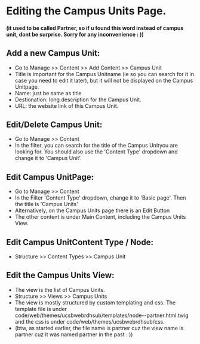 # Editing the Campus Units Page.
#### (it used to be called Partner, so if u found this word instead of campus unit, dont be surprise. Sorry for any inconvenience : ))

## Add a new Campus Unit:
- Go to Manage >> Content >> Add Content >> Campus Unit
- Title is important for the Campus Unitname (ie so you can search for it in case you need to edit it later), but it will not be displayed on the Campus Unitpage.
- Name: just be same as title
- Destionation: long description for the Campus Unit.  
- URL: the website link of this Campus Unit.
  
## Edit/Delete Campus Unit:
- Go to Manage >> Content
- In the filter, you can search for the title of the Campus Unityou are looking for.  You should also use the 'Content Type' dropdown and change it to 'Campus Unit'.  

## Edit Campus UnitPage:  
- Go to Manage >> Content
- In the Filter 'Content Type' dropdown, change it to 'Basic page'.  Then the title is 'Campus Units'  
- Alternatively, on the Campus Units page there is an Edit Button
- The other content is under Main Content, including the Campus Units View.


## Edit Campus UnitContent Type / Node:
- Structure >> Content Types >> Campus Unit

## Edit the Campus Units View:
- The view is the list of Campus Units.
- Structure >> Views >> Campus Units
- The view is mostly structured by custom templating and css.  The template file is under code/web/themes/ucsbwebrdhsub/templates/node--partner.html.twig and the css is under code/web/themes/ucsbwebrdhsub/css.
- (btw, as started earlier, the file name is partner cuz the view name is partner cuz it was named partner in the past : ))

